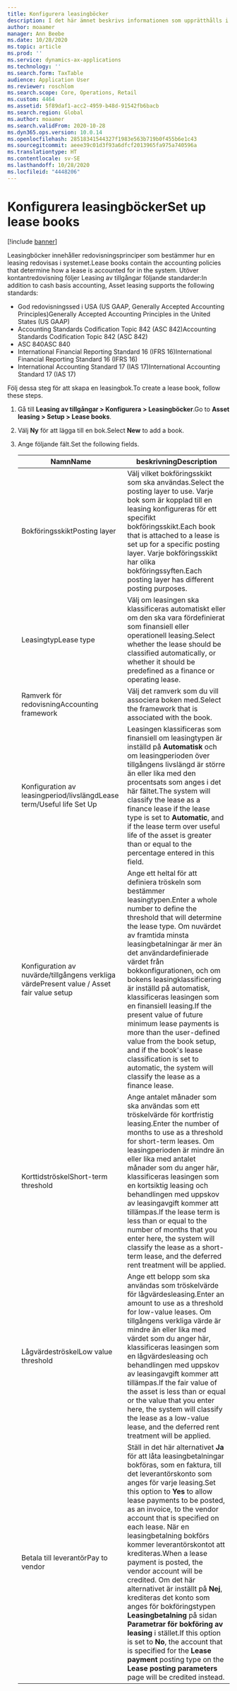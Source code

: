 ```yaml
---
title: Konfigurera leasingböcker
description: I det här ämnet beskrivs informationen som upprätthålls i leasingböcker. Leasingböcker innehåller redovisningsprinciper som bestämmer hur en leasing redovisas i systemet.
author: moaamer
manager: Ann Beebe
ms.date: 10/28/2020
ms.topic: article
ms.prod: ''
ms.service: dynamics-ax-applications
ms.technology: ''
ms.search.form: TaxTable
audience: Application User
ms.reviewer: roschlom
ms.search.scope: Core, Operations, Retail
ms.custom: 4464
ms.assetid: 5f89daf1-acc2-4959-b48d-91542fb6bacb
ms.search.region: Global
ms.author: moaamer
ms.search.validFrom: 2020-10-28
ms.dyn365.ops.version: 10.0.14
ms.openlocfilehash: 28518341544327f1983e563b719b0f455b6e1c43
ms.sourcegitcommit: aeee39c01d3f93a6dfcf2013965fa975a740596a
ms.translationtype: HT
ms.contentlocale: sv-SE
ms.lasthandoff: 10/28/2020
ms.locfileid: "4448206"
---
```

# <a name="set-up-lease-books"></a><span data-ttu-id="07d91-104">Konfigurera leasingböcker</span><span class="sxs-lookup"><span data-stu-id="07d91-104">Set up lease books</span></span>

[!include [banner](../includes/banner.md)]

<span data-ttu-id="07d91-105">Leasingböcker innehåller redovisningsprinciper som bestämmer hur en leasing redovisas i systemet.</span><span class="sxs-lookup"><span data-stu-id="07d91-105">Lease books contain the accounting policies that determine how a lease is accounted for in the system.</span></span> <span data-ttu-id="07d91-106">Utöver kontantredovisning följer Leasing av tillgångar följande standarder:</span><span class="sxs-lookup"><span data-stu-id="07d91-106">In addition to cash basis accounting, Asset leasing supports the following standards:</span></span>

- <span data-ttu-id="07d91-107">God redovisningssed i USA (US GAAP, Generally Accepted Accounting Principles)</span><span class="sxs-lookup"><span data-stu-id="07d91-107">Generally Accepted Accounting Principles in the United States (US GAAP)</span></span>
- <span data-ttu-id="07d91-108">Accounting Standards Codification Topic 842 (ASC 842)</span><span class="sxs-lookup"><span data-stu-id="07d91-108">Accounting Standards Codification Topic 842 (ASC 842)</span></span>
- <span data-ttu-id="07d91-109">ASC 840</span><span class="sxs-lookup"><span data-stu-id="07d91-109">ASC 840</span></span>
- <span data-ttu-id="07d91-110">International Financial Reporting Standard 16 (IFRS 16)</span><span class="sxs-lookup"><span data-stu-id="07d91-110">International Financial Reporting Standard 16 (IFRS 16)</span></span>
- <span data-ttu-id="07d91-111">International Accounting Standard 17 (IAS 17)</span><span class="sxs-lookup"><span data-stu-id="07d91-111">International Accounting Standard 17 (IAS 17)</span></span>

<span data-ttu-id="07d91-112">Följ dessa steg för att skapa en leasingbok.</span><span class="sxs-lookup"><span data-stu-id="07d91-112">To create a lease book, follow these steps.</span></span>

1. <span data-ttu-id="07d91-113">Gå till **Leasing av tillgångar \> Konfigurera \> Leasingböcker**.</span><span class="sxs-lookup"><span data-stu-id="07d91-113">Go to **Asset leasing \> Setup \> Lease books**.</span></span>
2. <span data-ttu-id="07d91-114">Välj **Ny** för att lägga till en bok.</span><span class="sxs-lookup"><span data-stu-id="07d91-114">Select **New** to add a book.</span></span>
3. <span data-ttu-id="07d91-115">Ange följande fält.</span><span class="sxs-lookup"><span data-stu-id="07d91-115">Set the following fields.</span></span>

    | <span data-ttu-id="07d91-116">Namn</span><span class="sxs-lookup"><span data-stu-id="07d91-116">Name</span></span>                                     | <span data-ttu-id="07d91-117">beskrivning</span><span class="sxs-lookup"><span data-stu-id="07d91-117">Description</span></span> |
    |------------------------------------------|-------------|
    | <span data-ttu-id="07d91-118">Bokföringsskikt</span><span class="sxs-lookup"><span data-stu-id="07d91-118">Posting layer</span></span>                            | <span data-ttu-id="07d91-119">Välj vilket bokföringsskikt som ska användas.</span><span class="sxs-lookup"><span data-stu-id="07d91-119">Select the posting layer to use.</span></span> <span data-ttu-id="07d91-120">Varje bok som är kopplad till en leasing konfigureras för ett specifikt bokföringsskikt.</span><span class="sxs-lookup"><span data-stu-id="07d91-120">Each book that is attached to a lease is set up for a specific posting layer.</span></span> <span data-ttu-id="07d91-121">Varje bokföringsskikt har olika bokföringssyften.</span><span class="sxs-lookup"><span data-stu-id="07d91-121">Each posting layer has different posting purposes.</span></span> |
    | <span data-ttu-id="07d91-122">Leasingtyp</span><span class="sxs-lookup"><span data-stu-id="07d91-122">Lease type</span></span>                               | <span data-ttu-id="07d91-123">Välj om leasingen ska klassificeras automatiskt eller om den ska vara fördefinierat som finansiell eller operationell leasing.</span><span class="sxs-lookup"><span data-stu-id="07d91-123">Select whether the lease should be classified automatically, or whether it should be predefined as a finance or operating lease.</span></span> |
    | <span data-ttu-id="07d91-124">Ramverk för redovisning</span><span class="sxs-lookup"><span data-stu-id="07d91-124">Accounting framework</span></span>                     | <span data-ttu-id="07d91-125">Välj det ramverk som du vill associera boken med.</span><span class="sxs-lookup"><span data-stu-id="07d91-125">Select the framework that is associated with the book.</span></span> |
    | <span data-ttu-id="07d91-126">Konfiguration av leasingperiod/livslängd</span><span class="sxs-lookup"><span data-stu-id="07d91-126">Lease term/Useful life Set Up</span></span>          | <span data-ttu-id="07d91-127">Leasingen klassificeras som finansiell om leasingtypen är inställd på **Automatisk** och om leasingperioden över tillgångens livslängd är större än eller lika med den procentsats som anges i det här fältet.</span><span class="sxs-lookup"><span data-stu-id="07d91-127">The system will classify the lease as a finance lease if the lease type is set to **Automatic**, and if the lease term over useful life of the asset is greater than or equal to the percentage entered in this field.</span></span>  |
    | <span data-ttu-id="07d91-128">Konfiguration av nuvärde/tillgångens verkliga värde</span><span class="sxs-lookup"><span data-stu-id="07d91-128">Present value / Asset fair value setup</span></span>   | <span data-ttu-id="07d91-129">Ange ett heltal för att definiera tröskeln som bestämmer leasingtypen.</span><span class="sxs-lookup"><span data-stu-id="07d91-129">Enter a whole number to define the threshold that will determine the lease type.</span></span> <span data-ttu-id="07d91-130">Om nuvärdet av framtida minsta leasingbetalningar är mer än det användardefinierade värdet från bokkonfigurationen, och om bokens leasingklassificering är inställd på automatisk, klassificeras leasingen som en finansiell leasing.</span><span class="sxs-lookup"><span data-stu-id="07d91-130">If the present value of future minimum lease payments is more than the user-defined value from the book setup, and if the book's lease classification is set to automatic, the system will classify the lease as a finance lease.</span></span> |
    | <span data-ttu-id="07d91-131">Korttidströskel</span><span class="sxs-lookup"><span data-stu-id="07d91-131">Short-term threshold</span></span>                     | <span data-ttu-id="07d91-132">Ange antalet månader som ska användas som ett tröskelvärde för kortfristig leasing.</span><span class="sxs-lookup"><span data-stu-id="07d91-132">Enter the number of months to use as a threshold for short-term leases.</span></span> <span data-ttu-id="07d91-133">Om leasingperioden är mindre än eller lika med antalet månader som du anger här, klassificeras leasingen som en kortsiktig leasing och behandlingen med uppskov av leasingavgift kommer att tillämpas.</span><span class="sxs-lookup"><span data-stu-id="07d91-133">If the lease term is less than or equal to the number of months that you enter here, the system will classify the lease as a short-term lease, and the deferred rent treatment will be applied.</span></span> |
    | <span data-ttu-id="07d91-134">Lågvärdeströskel</span><span class="sxs-lookup"><span data-stu-id="07d91-134">Low value threshold</span></span>                      | <span data-ttu-id="07d91-135">Ange ett belopp som ska användas som tröskelvärde för lågvärdesleasing.</span><span class="sxs-lookup"><span data-stu-id="07d91-135">Enter an amount to use as a threshold for low-value leases.</span></span> <span data-ttu-id="07d91-136">Om tillgångens verkliga värde är mindre än eller lika med värdet som du anger här, klassificeras leasingen som en lågvärdesleasing och behandlingen med uppskov av leasingavgift kommer att tillämpas.</span><span class="sxs-lookup"><span data-stu-id="07d91-136">If the fair value of the asset is less than or equal or the value that you enter here, the system will classify the lease as a low-value lease, and the deferred rent treatment will be applied.</span></span> |
    | <span data-ttu-id="07d91-137">Betala till leverantör</span><span class="sxs-lookup"><span data-stu-id="07d91-137">Pay to vendor</span></span>                            | <span data-ttu-id="07d91-138">Ställ in det här alternativet **Ja** för att låta leasingbetalningar bokföras, som en faktura, till det leverantörskonto som anges för varje leasing.</span><span class="sxs-lookup"><span data-stu-id="07d91-138">Set this option to **Yes** to allow lease payments to be posted, as an invoice, to the vendor account that is specified on each lease.</span></span> <span data-ttu-id="07d91-139">När en leasingbetalning bokförs kommer leverantörskontot att krediteras.</span><span class="sxs-lookup"><span data-stu-id="07d91-139">When a lease payment is posted, the vendor account will be credited.</span></span> <span data-ttu-id="07d91-140">Om det här alternativet är inställt på **Nej**, krediteras det konto som anges för bokföringstypen **Leasingbetalning** på sidan **Parametrar för bokföring av leasing** i stället.</span><span class="sxs-lookup"><span data-stu-id="07d91-140">If this option is set to **No**, the account that is specified for the **Lease payment** posting type on the **Lease posting parameters** page will be credited instead.</span></span> |
